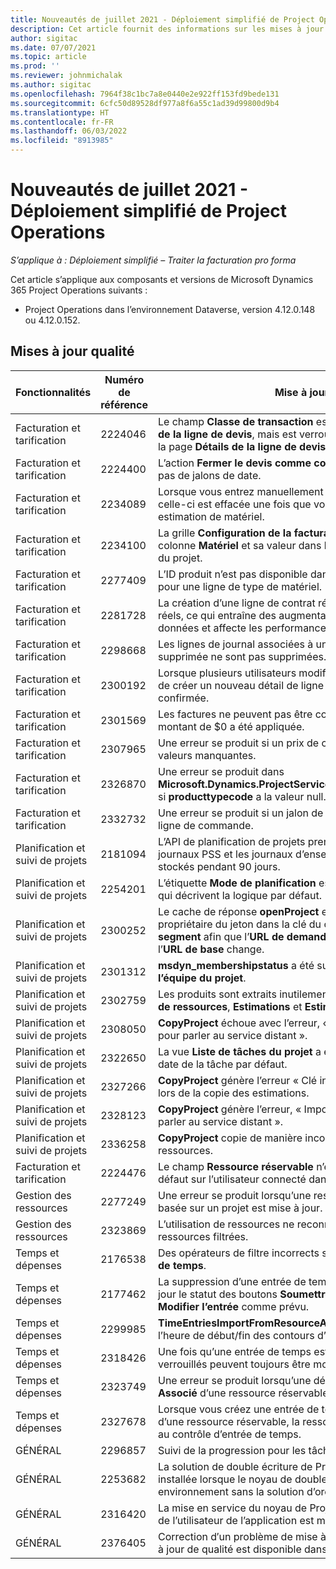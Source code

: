 ```yaml
---
title: Nouveautés de juillet 2021 - Déploiement simplifié de Project Operations
description: Cet article fournit des informations sur les mises à jour de qualité disponibles dans la version de juillet 2021 du déploiement simplifié de Project Operations.
author: sigitac
ms.date: 07/07/2021
ms.topic: article
ms.prod: ''
ms.reviewer: johnmichalak
ms.author: sigitac
ms.openlocfilehash: 7964f38c1bc7a8e0440e2e922ff153fd9bede131
ms.sourcegitcommit: 6cfc50d89528df977a8f6a55c1ad39d99800d9b4
ms.translationtype: HT
ms.contentlocale: fr-FR
ms.lasthandoff: 06/03/2022
ms.locfileid: "8913985"
---
```

# <a name="whats-new-july-2021---project-operations-lite-deployment"></a>Nouveautés de juillet 2021 - Déploiement simplifié de Project Operations

_S’applique à : Déploiement simplifié – Traiter la facturation pro forma_

Cet article s’applique aux composants et versions de Microsoft Dynamics 365 Project Operations suivants :

  - Project Operations dans l’environnement Dataverse, version 4.12.0.148 ou 4.12.0.152.

## <a name="quality-updates"></a>Mises à jour qualité
| **Fonctionnalités**              | **Numéro de référence** | **Mise à jour qualité**                                                                                                                                                                                             |
|-------------------------------|----------------------|----------------------------------------------------------------------------------------------------------------------------------------------------------------------------------------------------------------|
| Facturation et tarification           | 2224046              | Le champ **Classe de transaction** est modifiable dans l’onglet **Détails de la ligne de devis**, mais est verrouillé si vous travaillez à partir de la page **Détails de la ligne de devis**.                                                                     |
| Facturation et tarification           | 2224400              | L’action **Fermer le devis comme conclu** échoue lorsqu’un devis n’a pas de jalons de date.                                                                                                                                    |
| Facturation et tarification           | 2234089              | Lorsque vous entrez manuellement une description de produit, celle-ci est effacée une fois que vous entrez une quantité pour une estimation de matériel.                                                                                                                         |
| Facturation et tarification           | 2234100              | La grille **Configuration de la facturation de tâches** n’inclut pas la colonne **Matériel** et sa valeur dans l’onglet **Facturation de tâches** du projet.                                                                                                       |
| Facturation et tarification           | 2277409              | L’ID produit n’est pas disponible dans le détail de la ligne de contrat pour une ligne de type de matériel.                                                                                                                                        |
| Facturation et tarification           | 2281728              | La création d’une ligne de contrat réévalue inutilement les chiffres réels, ce qui entraîne des augmentations significatives du volume de données et affecte les performances.                                                                                |
| Facturation et tarification           | 2298668              | Les lignes de journal associées à une dépense rappelée et supprimée ne sont pas supprimées.                                                                                                                                     |
| Facturation et tarification           | 2300192              | Lorsque plusieurs utilisateurs modifient une facture, il est possible de créer un nouveau détail de ligne de facture dans une facture confirmée.                                                                                   |
| Facturation et tarification           | 2301569              | Les factures ne peuvent pas être corrigées si une provision d’un montant de \$0 a été appliquée.                                                                                                                                        |
| Facturation et tarification           | 2307965              | Une erreur se produit si un prix de catégorie est créé avec des valeurs manquantes.                                                                                                                           |
| Facturation et tarification           | 2326870              | Une erreur se produit dans **Microsoft.Dynamics.ProjectService.Plugins.PostInvoiceLineDelete** si **producttypecode** a la valeur null.                                                                            |
| Facturation et tarification           | 2332732              | Une erreur se produit si un jalon de ligne de contrat est créé sans ligne de commande.                                                                                                                |
| Planification et suivi de projets | 2181094              | L’API de planification de projets prend désormais en charge les journaux PSS et les journaux d’ensembles d’opérations qui sont stockés pendant 90 jours.                                                                                                                  |
| Planification et suivi de projets | 2254201              | L’étiquette **Mode de planification** est mise à jour avec des détails qui décrivent la logique par défaut.                                                                                                                                      |
| Planification et suivi de projets | 2300252              | Le cache de réponse **openProject** est mis à jour et inclut le propriétaire du jeton dans la clé du cache, l’**URL de base** et l’**URL du segment** afin que l’**URL de demande** puisse toujours être recréée si l’**URL de base** change. |
| Planification et suivi de projets | 2301312              | **msdyn_membershipstatus** a été supprimé de la vue **Membre de l’équipe du projet**.                                                                                                                                        |
| Planification et suivi de projets | 2302759              | Les produits sont extraits inutilement dans les onglets **Affectations de ressources**, **Estimations** et **Estimations des dépenses**.                                                                                                        |
| Planification et suivi de projets | 2308050              | **CopyProject** échoue avec l’erreur, « Impossible d’obtenir le jeton pour parler au service distant ».                                                                                                                           |
| Planification et suivi de projets | 2322650              | La vue **Liste de tâches du projet** a été mise à jour pour afficher la date de la tâche par défaut.                                                                                                            |
| Planification et suivi de projets | 2327266              | **CopyProject** génère l’erreur « Clé introuvable dans le dictionnaire » lors de la copie des estimations.                                                                                                      |
| Planification et suivi de projets | 2328123              | **CopyProject** génère l’erreur, « Impossible d’obtenir le jeton pour parler au service distant ».                                                                                                                          |
| Planification et suivi de projets | 2336258              | **CopyProject** copie de manière incorrecte les noms de poste des ressources.                                                                                                                                                 |
| Facturation et tarification           | 2224476              | Le champ **Ressource réservable** n’est pas correctement défini par défaut sur l’utilisateur connecté dans la page **Utilisation de matériel**.                                                                                                            |
| Gestion des ressources           | 2277249              | Une erreur se produit lorsqu’une ressource requise qui n’est pas basée sur un projet est mise à jour.                                                                                                            |
| Gestion des ressources           | 2323869              | L’utilisation de ressources ne reconnaît pas correctement les ressources filtrées.                                                                                                                                             |
| Temps et dépenses              | 2176538              | Des opérateurs de filtre incorrects sont appliqués au contrôle **Entrée de temps**.                                                                                                                                                   |
| Temps et dépenses              | 2177462              | La suppression d’une entrée de temps dans la grille ne met pas à jour le statut des boutons **Soumettre**, **Rappeler**, **Supprimer** et **Modifier l’entrée** comme prévu.                                                                                        |
| Temps et dépenses              | 2299985              | **TimeEntriesImportFromResourceAssignment** ne maintient pas l’heure de début/fin des contours d’affectation.                                                                                                  |
| Temps et dépenses              | 2318426              | Une fois qu’une entrée de temps est envoyée, les champs verrouillés peuvent toujours être modifiés.                                                                                                                                   |
| Temps et dépenses              | 2323749              | Une erreur se produit lorsqu’une dépense est créée dans l’onglet **Associé** d’une ressource réservable.                                                                                                      |
| Temps et dépenses              | 2327678              | Lorsque vous créez une entrée de temps dans l’onglet **Associé** d’une ressource réservable, la ressource parent n’est pas transmise au contrôle d’entrée de temps.                                                                            |
| GÉNÉRAL                       | 2296857              | Suivi de la progression pour les tâches de longue durée.                                                                                                                                                                        |
| GÉNÉRAL                       | 2253682              | La solution de double écriture de Project Operations ne doit pas être installée lorsque le noyau de double écriture est installée dans un environnement sans la solution d’orchestration de la double écriture.                                                |
| GÉNÉRAL                       | 2316420              | La mise en service du noyau de Project Service échoue si la division de l’utilisateur de l’application est modifiée.                                                                                                                     |
| GÉNÉRAL                       | 2376405              | Correction d′un problème de mise à jour piloté par l′éditeur (la mise à jour de qualité est disponible dans la version 4.12.0.152)                                                                                                                     |
